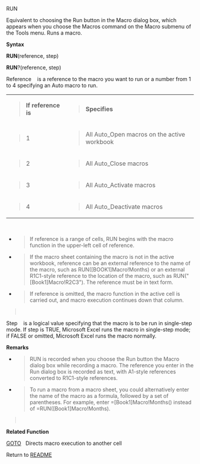 RUN

Equivalent to choosing the Run button in the Macro dialog box, which
appears when you choose the Macros command on the Macro submenu of the
Tools menu. Runs a macro.

**Syntax**

**RUN**(reference, step)

**RUN**?(reference, step)

Reference&nbsp;&nbsp;&nbsp;&nbsp;is a reference to the macro you want to
run or a number from 1 to 4 specifying an Auto macro to run.

<table>
<tbody>
<tr class="odd">
<td><blockquote>
<p><strong>If reference is</strong></p>
</blockquote></td>
<td><blockquote>
<p><strong>Specifies</strong></p>
</blockquote></td>
</tr>
<tr class="even">
<td><blockquote>
<p>1</p>
</blockquote></td>
<td><blockquote>
<p>All Auto_Open macros on the active workbook</p>
</blockquote></td>
</tr>
<tr class="odd">
<td><blockquote>
<p>2</p>
</blockquote></td>
<td><blockquote>
<p>All Auto_Close macros</p>
</blockquote></td>
</tr>
<tr class="even">
<td><blockquote>
<p>3</p>
</blockquote></td>
<td><blockquote>
<p>All Auto_Activate macros</p>
</blockquote></td>
</tr>
<tr class="odd">
<td><blockquote>
<p>4</p>
</blockquote></td>
<td><blockquote>
<p>All Auto_Deactivate macros</p>
</blockquote></td>
</tr>
</tbody>
</table>

&nbsp;

  - > If reference is a range of cells, RUN begins with the macro
    > function in the upper-left cell of reference.

  - > If the macro sheet containing the macro is not in the active
    > workbook, reference can be an external reference to the name of
    > the macro, such as RUN(\[BOOK1\]Macro\!Months) or an external
    > R1C1-style reference to the location of the macro, such as
    > RUN("\[Book1\]Macro\!R2C3"). The reference must be in text form.

  - > If reference is omitted, the macro function in the active cell is
    > carried out, and macro execution continues down that column.

> &nbsp;

Step&nbsp;&nbsp;&nbsp;&nbsp;is a logical value specifying that the macro
is to be run in single-step mode. If step is TRUE, Microsoft Excel runs
the macro in single-step mode; if FALSE or omitted, Microsoft Excel runs
the macro normally.

**Remarks**

  - > RUN is recorded when you choose the Run button the Macro dialog
    > box while recording a macro. The reference you enter in the Run
    > dialog box is recorded as text, with A1-style references converted
    > to R1C1-style references.

  - > To run a macro from a macro sheet, you could alternatively enter
    > the name of the macro as a formula, followed by a set of
    > parentheses. For example, enter =\[Book1\]Macro\!Months() instead
    > of =RUN(\[Book1\]Macro\!Months).

> &nbsp;

**Related Function**

[GOTO](GOTO.md)&nbsp;&nbsp;&nbsp;Directs macro execution to another cell



Return to [README](README.md)

